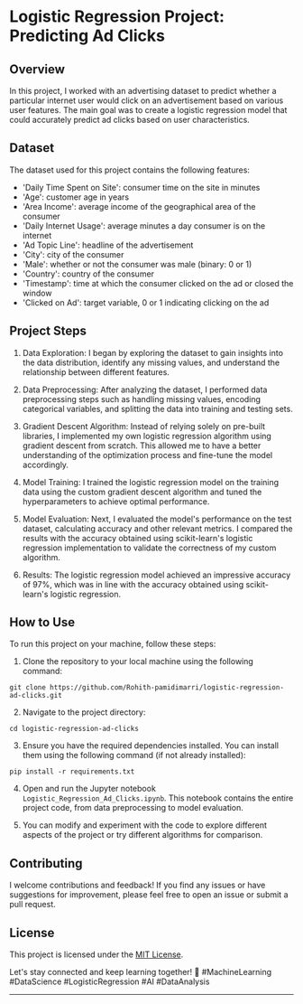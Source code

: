 

# Logistic Regression Project: Predicting Ad Clicks

## Overview

In this project, I worked with an advertising dataset to predict whether a particular internet user would click on an advertisement based on various user features. The main goal was to create a logistic regression model that could accurately predict ad clicks based on user characteristics.

## Dataset

The dataset used for this project contains the following features:

- 'Daily Time Spent on Site': consumer time on the site in minutes
- 'Age': customer age in years
- 'Area Income': average income of the geographical area of the consumer
- 'Daily Internet Usage': average minutes a day consumer is on the internet
- 'Ad Topic Line': headline of the advertisement
- 'City': city of the consumer
- 'Male': whether or not the consumer was male (binary: 0 or 1)
- 'Country': country of the consumer
- 'Timestamp': time at which the consumer clicked on the ad or closed the window
- 'Clicked on Ad': target variable, 0 or 1 indicating clicking on the ad

## Project Steps

1. Data Exploration: I began by exploring the dataset to gain insights into the data distribution, identify any missing values, and understand the relationship between different features.

2. Data Preprocessing: After analyzing the dataset, I performed data preprocessing steps such as handling missing values, encoding categorical variables, and splitting the data into training and testing sets.

3. Gradient Descent Algorithm: Instead of relying solely on pre-built libraries, I implemented my own logistic regression algorithm using gradient descent from scratch. This allowed me to have a better understanding of the optimization process and fine-tune the model accordingly.

4. Model Training: I trained the logistic regression model on the training data using the custom gradient descent algorithm and tuned the hyperparameters to achieve optimal performance.

5. Model Evaluation: Next, I evaluated the model's performance on the test dataset, calculating accuracy and other relevant metrics. I compared the results with the accuracy obtained using scikit-learn's logistic regression implementation to validate the correctness of my custom algorithm.

6. Results: The logistic regression model achieved an impressive accuracy of 97%, which was in line with the accuracy obtained using scikit-learn's logistic regression.

## How to Use

To run this project on your machine, follow these steps:

1. Clone the repository to your local machine using the following command:

```
git clone https://github.com/Rohith-pamidimarri/logistic-regression-ad-clicks.git
```

2. Navigate to the project directory:

```
cd logistic-regression-ad-clicks
```

3. Ensure you have the required dependencies installed. You can install them using the following command (if not already installed):

```
pip install -r requirements.txt
```

4. Open and run the Jupyter notebook `Logistic_Regression_Ad_Clicks.ipynb`. This notebook contains the entire project code, from data preprocessing to model evaluation.

5. You can modify and experiment with the code to explore different aspects of the project or try different algorithms for comparison.

## Contributing

I welcome contributions and feedback! If you find any issues or have suggestions for improvement, please feel free to open an issue or submit a pull request.

## License

This project is licensed under the [MIT License](LICENSE).

Let's stay connected and keep learning together! 🚀 #MachineLearning #DataScience #LogisticRegression #AI #DataAnalysis

---
